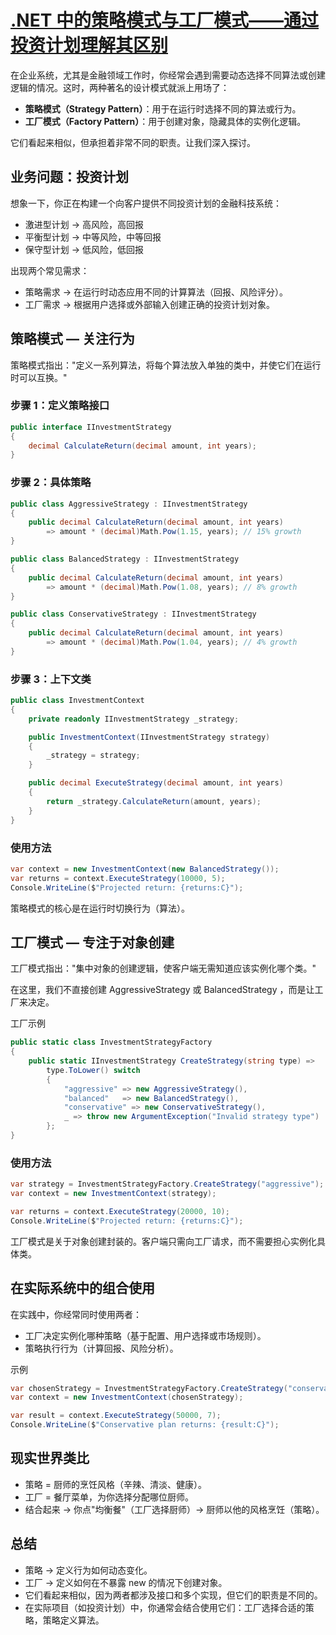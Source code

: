 # [.NET 中的策略模式与工厂模式——通过投资计划理解其区别](https://medium.com/@dotnetfullstackdev/strategy-pattern-vs-factory-pattern-in-net-understanding-the-difference-with-an-investment-plan-ebd707b83ddf)

在企业系统，尤其是金融领域工作时，你经常会遇到需要动态选择不同算法或创建逻辑的情况。这时，两种著名的设计模式就派上用场了：

- **策略模式（Strategy Pattern）**：用于在运行时选择不同的算法或行为。
- **工厂模式（Factory Pattern）**：用于创建对象，隐藏具体的实例化逻辑。

它们看起来相似，但承担着非常不同的职责。让我们深入探讨。

## 业务问题：投资计划

想象一下，你正在构建一个向客户提供不同投资计划的金融科技系统：

- 激进型计划 → 高风险，高回报
- 平衡型计划 → 中等风险，中等回报
- 保守型计划 → 低风险，低回报

出现两个常见需求：

- 策略需求 → 在运行时动态应用不同的计算算法（回报、风险评分）。
- 工厂需求 → 根据用户选择或外部输入创建正确的投资计划对象。

## 策略模式 — 关注行为

策略模式指出："定义一系列算法，将每个算法放入单独的类中，并使它们在运行时可以互换。"

### 步骤 1：定义策略接口

```csharp
public interface IInvestmentStrategy
{
    decimal CalculateReturn(decimal amount, int years);
}
```

### 步骤 2：具体策略

```csharp
public class AggressiveStrategy : IInvestmentStrategy
{
    public decimal CalculateReturn(decimal amount, int years)
        => amount * (decimal)Math.Pow(1.15, years); // 15% growth
}

public class BalancedStrategy : IInvestmentStrategy
{
    public decimal CalculateReturn(decimal amount, int years)
        => amount * (decimal)Math.Pow(1.08, years); // 8% growth
}

public class ConservativeStrategy : IInvestmentStrategy
{
    public decimal CalculateReturn(decimal amount, int years)
        => amount * (decimal)Math.Pow(1.04, years); // 4% growth
}
```

### 步骤 3：上下文类

```csharp
public class InvestmentContext
{
    private readonly IInvestmentStrategy _strategy;

    public InvestmentContext(IInvestmentStrategy strategy)
    {
        _strategy = strategy;
    }

    public decimal ExecuteStrategy(decimal amount, int years)
    {
        return _strategy.CalculateReturn(amount, years);
    }
}
```

### 使用方法

```csharp
var context = new InvestmentContext(new BalancedStrategy());
var returns = context.ExecuteStrategy(10000, 5);
Console.WriteLine($"Projected return: {returns:C}");
```

策略模式的核心是在运行时切换行为（算法）。

## 工厂模式 — 专注于对象创建

工厂模式指出："集中对象的创建逻辑，使客户端无需知道应该实例化哪个类。"

在这里，我们不直接创建 AggressiveStrategy 或 BalancedStrategy ，而是让工厂来决定。

工厂示例

```csharp
public static class InvestmentStrategyFactory
{
    public static IInvestmentStrategy CreateStrategy(string type) =>
        type.ToLower() switch
        {
            "aggressive" => new AggressiveStrategy(),
            "balanced"   => new BalancedStrategy(),
            "conservative" => new ConservativeStrategy(),
            _ => throw new ArgumentException("Invalid strategy type")
        };
}
```

### 使用方法

```csharp
var strategy = InvestmentStrategyFactory.CreateStrategy("aggressive");
var context = new InvestmentContext(strategy);

var returns = context.ExecuteStrategy(20000, 10);
Console.WriteLine($"Projected return: {returns:C}");
```

工厂模式是关于对象创建封装的。客户端只需向工厂请求，而不需要担心实例化具体类。

## 在实际系统中的组合使用

在实践中，你经常同时使用两者：

- 工厂决定实例化哪种策略（基于配置、用户选择或市场规则）。
- 策略执行行为（计算回报、风险分析）。

示例

```csharp
var chosenStrategy = InvestmentStrategyFactory.CreateStrategy("conservative");
var context = new InvestmentContext(chosenStrategy);

var result = context.ExecuteStrategy(50000, 7);
Console.WriteLine($"Conservative plan returns: {result:C}");
```

## 现实世界类比

- 策略 = 厨师的烹饪风格（辛辣、清淡、健康）。
- 工厂 = 餐厅菜单，为你选择分配哪位厨师。
- 结合起来 → 你点"均衡餐"（工厂选择厨师）→ 厨师以他的风格烹饪（策略）。

## 总结

- 策略 → 定义行为如何动态变化。
- 工厂 → 定义如何在不暴露 new 的情况下创建对象。
- 它们看起来相似，因为两者都涉及接口和多个实现，但它们的职责是不同的。
- 在实际项目（如投资计划）中，你通常会结合使用它们：工厂选择合适的策略，策略定义算法。
